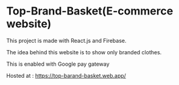 # Top-Brand-Basket(E-commerce website)

This project is made with React.js and Firebase.

The idea behind this website is to show only branded clothes.

This is enabled with Google pay gateway

Hosted at : https://top-barand-basket.web.app/
